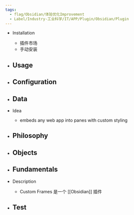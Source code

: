```yaml
---
tags:
  - flag/Obsidian/体验优化Improvement
  - Label/Industry-工业科学/IT/APP/Plugin/Obsidian/Plugin
---
```


- Installation
    - 插件市场
    - 手动安装

- Usage
    - 

- Configuration
    - 

- Data
    - 

- Idea
    - embeds any web app into panes with custom styling

- Philosophy
    - 

- Objects
    - 

- Fundamentals
    - 

- Description
    - Custom Frames 是一个 [[Obsidian]] 插件

- Test
    - 
